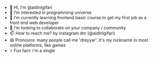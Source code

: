 - 👋 Hi, I’m @aldinlgifari
- 👀 I’m interested in programming universe
- 🌱 I’m currently learning frontend basic course to get my  first job as a front end web developer
- 💞️ I’m looking to collaborate on your company / community
- 📫 How to reach me? by instagram dm (@aldinlgifari)
- 😄 Pronouns: many people call me 'dreyyar'. it's my nickname in most online platforms, like games
- ⚡ Fun fact: i'm a single

<!---
aldinlgifari/aldinlgifari is a ✨ special ✨ repository because its `README.md` (this file) appears on your GitHub profile.
You can click the Preview link to take a look at your changes.
--->
